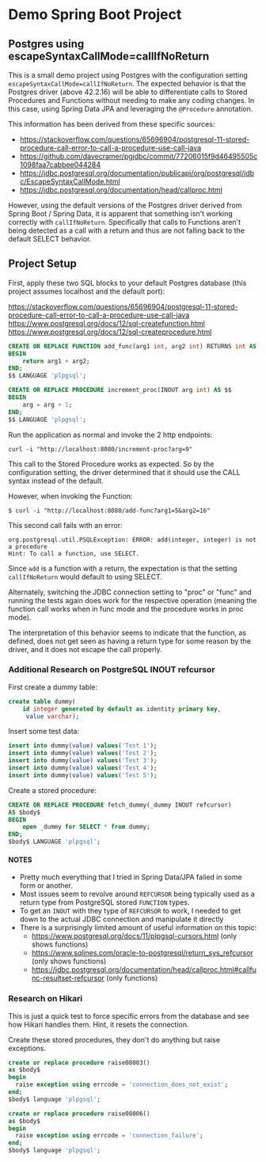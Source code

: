 # Demo Spring Boot Project
## Postgres using escapeSyntaxCallMode=callIfNoReturn

This is a small demo project using Postgres with the configuration setting `escapeSyntaxCallMode=callIfNoReturn`.
The expected behavior is that the Postgres driver (above 42.2.16) will be able to differentiate calls
to Stored Procedures and Functions without needing to make any coding changes.  In this case, using
Spring Data JPA and leveraging the `@Procedure` annotation.

This information has been derived from these specific sources:

- https://stackoverflow.com/questions/65696904/postgresql-11-stored-procedure-call-error-to-call-a-procedure-use-call-java
- https://github.com/davecramer/pgjdbc/commit/77206015f9d46495505c1098faa7cabbee044284
- https://jdbc.postgresql.org/documentation/publicapi/org/postgresql/jdbc/EscapeSyntaxCallMode.html
- https://jdbc.postgresql.org/documentation/head/callproc.html

However, using the default versions of the Postgres driver derived from Spring Boot / Spring Data, it is
apparent that something isn't working correctly with `callIfNoReturn`.  Specifically that calls to
Functions aren't being detected as a call with a return and thus are not falling back to the default
SELECT behavior.

## Project Setup

First, apply these two SQL blocks to your default Postgres database (this project assumes localhost and
the default port):

https://stackoverflow.com/questions/65696904/postgresql-11-stored-procedure-call-error-to-call-a-procedure-use-call-java
https://www.postgresql.org/docs/12/sql-createfunction.html
https://www.postgresql.org/docs/12/sql-createprocedure.html

```sql
CREATE OR REPLACE FUNCTION add_func(arg1 int, arg2 int) RETURNS int AS $$
BEGIN
    return arg1 + arg2;
END;
$$ LANGUAGE 'plpgsql'; 
```

```sql
CREATE OR REPLACE PROCEDURE increment_proc(INOUT arg int) AS $$
BEGIN
    arg = arg + 1;
END;
$$ LANGUAGE 'plpgsql';
```

Run the application as normal and invoke the 2 http endpoints:

```shell
curl -i "http://localhost:8080/increment-proc?arg=9"
```

This call to the Stored Procedure works as expected.  So by the configuration setting, the driver
determined that it should use the CALL syntax instead of the default.

However, when invoking the Function:

```shell
$ curl -i "http://localhost:8080/add-func?arg1=5&arg2=16"
```

This second call fails with an error:

```
org.postgresql.util.PSQLException: ERROR: add(integer, integer) is not a procedure
Hint: To call a function, use SELECT.
```

Since `add` is a function with a return, the expectation is that the setting `callIfNoReturn` would
default to using SELECT.

Alternately, switching the JDBC connection setting to "proc" or "func" and running the tests again does work for the
respective operation (meaning the function call works when in func mode and the procedure works in proc mode).

The interpretation of this behavior seems to indicate that the function, as defined, does not get seen as having a
return type for some reason by the driver, and it does not escape the call properly.

### Additional Research on PostgreSQL INOUT refcursor

First create a dummy table:

```sql
create table dummy(
    id integer generated by default as identity primary key,
     value varchar);
```

Insert some test data:

```sql
insert into dummy(value) values('Test 1');
insert into dummy(value) values('Test 2');
insert into dummy(value) values('Test 3');
insert into dummy(value) values('Test 4');
insert into dummy(value) values('Test 5');
```

Create a stored procedure:

```sql
CREATE OR REPLACE PROCEDURE fetch_dummy(_dummy INOUT refcursor)
AS $body$
BEGIN
    open _dummy for SELECT * from dummy;
END;
$body$ LANGUAGE 'plpgsql';
```

#### NOTES

- Pretty much everything that I tried in Spring Data/JPA failed in some form or another.
- Most issues seem to revolve around `REFCURSOR` being typically used as a return type from PostgreSQL stored `FUNCTION` types.
- To get an `INOUT` with they type of `REFCURSOR` to work, I needed to get down to the actual JDBC connection and manipulate it directly
- There is a surprisingly limited amount of useful information on this topic:
  - https://www.postgresql.org/docs/11/plpgsql-cursors.html (only shows functions)
  - https://www.sqlines.com/oracle-to-postgresql/return_sys_refcursor (only shows functions)
  - https://jdbc.postgresql.org/documentation/head/callproc.html#callfunc-resultset-refcursor (only functions)


### Research on Hikari

This is just a quick test to force specific errors from the database and see how Hikari handles them.  Hint, it resets
the connection.

Create these stored procedures, they don't do anything but raise exceptions.

```sql
create or replace procedure raise08003()
as $body$
begin
  raise exception using errcode = 'connection_does_not_exist';
end;
$body$ language 'plpgsql';
```

```sql
create or replace procedure raise08006()
as $body$
begin
  raise exception using errcode = 'connection_failure';
end;
$body$ language 'plpgsql';
```
